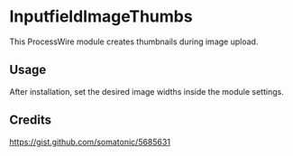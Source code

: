 # InputfieldImageThumbs
This ProcessWire module creates thumbnails during image upload.

## Usage
After installation, set the desired image widths inside the module settings.

## Credits
https://gist.github.com/somatonic/5685631